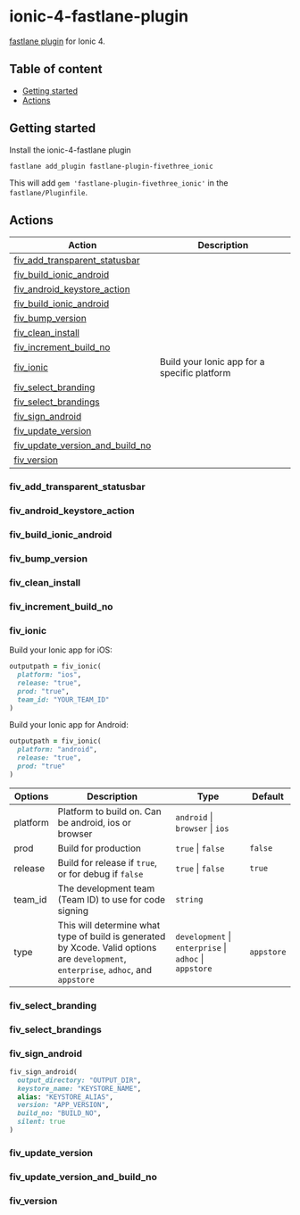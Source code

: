 # ionic-4-fastlane-plugin

[fastlane plugin](https://rubygems.org/gems/fastlane-plugin-fivethree_ionic) for Ionic 4.

## Table of content

* [Getting started](#getting-started)
* [Actions](#actions)

## Getting started

Install the ionic-4-fastlane plugin

```console
fastlane add_plugin fastlane-plugin-fivethree_ionic
```

This will add `gem 'fastlane-plugin-fivethree_ionic'` in the `fastlane/Pluginfile`.

## Actions

Action|Description
---|---
[fiv_add_transparent_statusbar](#fiv_add_transparent_statusbar)|
[fiv_build_ionic_android](#fiv_build_ionic_android)|
[fiv_android_keystore_action](#fiv_android_keystore_action)|
[fiv_build_ionic_android](#fiv_build_ionic_android)|
[fiv_bump_version](#fiv_bump_version)|
[fiv_clean_install](#fiv_clean_install)|
[fiv_increment_build_no](#fiv_increment_build_no)|
[fiv_ionic](#fiv_ionic)|Build your Ionic app for a specific platform
[fiv_select_branding](#fiv_select_branding)|
[fiv_select_brandings](#fiv_select_brandings)|
[fiv_sign_android](#fiv_sign_android)|
[fiv_update_version](#fiv_update_version)|
[fiv_update_version_and_build_no](#fiv_update_version_and_build_no)|
[fiv_version](#fiv_version)|

### fiv_add_transparent_statusbar

### fiv_android_keystore_action

### fiv_build_ionic_android

### fiv_bump_version

### fiv_clean_install

### fiv_increment_build_no

### fiv_ionic
Build your Ionic app for iOS:
```ruby
outputpath = fiv_ionic(
  platform: "ios",
  release: "true",
  prod: "true",
  team_id: "YOUR_TEAM_ID"
)
```

Build your Ionic app for Android:
```ruby
outputpath = fiv_ionic(
  platform: "android",
  release: "true",
  prod: "true"
)
```

Options|Description|Type|Default
---|---|---|---
platform|Platform to build on. Can be android, ios or browser|`android` \| `browser` \| `ios`|
prod|Build for production|`true` \| `false`|`false`
release|Build for release if `true`, or for debug if `false`|`true` \| `false` | `true`
team_id|The development team (Team ID) to use for code signing|`string`|
type|This will determine what type of build is generated by Xcode. Valid options are `development`, `enterprise`, `adhoc`, and `appstore`|`development` \| `enterprise` \| `adhoc` \| `appstore`|`appstore`


### fiv_select_branding

### fiv_select_brandings

### fiv_sign_android

```ruby
fiv_sign_android(
  output_directory: "OUTPUT_DIR",
  keystore_name: "KEYSTORE_NAME",
  alias: "KEYSTORE_ALIAS",
  version: "APP_VERSION",
  build_no: "BUILD_NO",
  silent: true
)
```

### fiv_update_version

### fiv_update_version_and_build_no

### fiv_version
